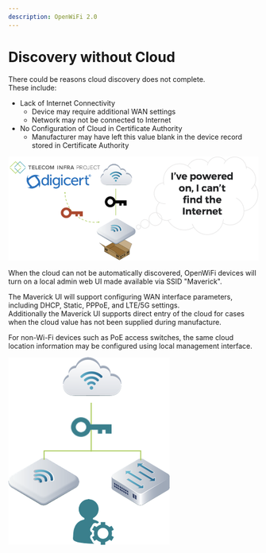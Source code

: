 ```yaml
---
description: OpenWiFi 2.0
---
```


# Discovery without Cloud

There could be reasons cloud discovery does not complete.   
These include:

* Lack of Internet Connectivity
  * Device may require additional WAN settings
  * Network may not be connected to Internet
* No Configuration of Cloud in Certificate Authority 
  * Manufacturer may have left this value blank in the device record stored in Certificate Authority

![Manual Cloud Entry](../../.gitbook/assets/image%20%2824%29.png)

When the cloud can not be automatically discovered, OpenWiFi devices will turn on a local admin web UI made available via SSID "Maverick". 

The Maverick UI will support configuring WAN interface parameters, including DHCP, Static, PPPoE, and LTE/5G settings.   
Additionally the Maverick UI supports direct entry of the cloud for cases when the cloud value has not been supplied during manufacture.

For non-Wi-Fi devices such as PoE access switches, the same cloud location information may be configured using local management interface. 

![Admin / User Entered WAN or Cloud](../../.gitbook/assets/image%20%2822%29.png)


